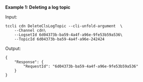 **Example 1: Deleting a log topic**



Input: 

```
tccli cdn DeleteClsLogTopic --cli-unfold-argument  \
    --Channel cdn\
    --LogsetId 6d04373b-ba59-4a4f-a96e-9fe53b59a536\
    --TopicId 6d04373b-ba59-4a4f-a96e-242424
```

Output: 
```
{
    "Response": {
        "RequestId": "6d04373b-ba59-4a4f-a96e-9fe53b59a536"
    }
}
```

